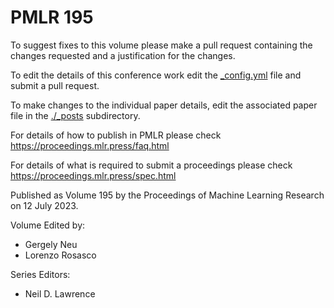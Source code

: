 # PMLR 195

To suggest fixes to this volume please make a pull request containing the changes requested and a justification for the changes.

To edit the details of this conference work edit the [_config.yml](./_config.yml) file and submit a pull request.

To make changes to the individual paper details, edit the associated paper file in the [./_posts](./_posts) subdirectory.

For details of how to publish in PMLR please check https://proceedings.mlr.press/faq.html

For details of what is required to submit a proceedings please check https://proceedings.mlr.press/spec.html



Published as Volume 195 by the Proceedings of Machine Learning Research on 12 July 2023.

Volume Edited by:
  * Gergely Neu
  * Lorenzo Rosasco

Series Editors:
  * Neil D. Lawrence

